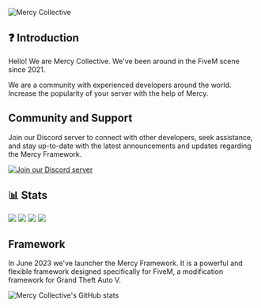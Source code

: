 ![Mercy Collective](https://github.com/Mercy-Collective/.github/assets/40138067/1ad97bbf-a715-42e2-b642-b126ed6ff521)

## ❓ Introduction

Hello! 
We are Mercy Collective. We've been around in the FiveM scene since 2021. 

We are a community with experienced developers around the world. 
Increase the popularity of your server with the help of Mercy.

## Community and Support

Join our Discord server to connect with other developers, seek assistance, and stay up-to-date with the latest announcements and updates regarding the Mercy Framework.

[![Join our Discord server](https://discordapp.com/api/guilds/878379225357369404/widget.png?style=banner2)](https://dsc.gg/mercy-coll)

## 📊 Stats

[![](https://img.shields.io/github/followers/mercy-collective?style=for-the-badge)](https://github.com/Mercy-Collective)
[![](https://komarev.com/ghpvc/?username=mercy-collective&color=blue&style=for-the-badge)](https://github.com/Mercy-Collective)
[![](https://img.shields.io/youtube/channel/subscribers/UCaE1me_eiSmYH_A7HHJraVA?style=for-the-badge)](https://github.com/Mercy-Collective)
[![](https://img.shields.io/youtube/channel/views/UCaE1me_eiSmYH_A7HHJraVA?style=for-the-badge)](https://github.com/Mercy-Collective)

## Framework
In June 2023 we've launcher the Mercy Framework. It is a powerful and flexible framework designed specifically for FiveM, a modification framework for Grand Theft Auto V. 

![Mercy Collective's GitHub stats](https://github-readme-stats.vercel.app/api?username=MercyCollective&hide=contribs,prs)
